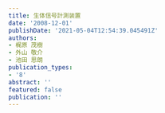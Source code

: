 ```yaml
---
title: 生体信号計測装置
date: '2008-12-01'
publishDate: '2021-05-04T12:54:39.045491Z'
authors:
- 梶原 茂樹
- 外山 敬介
- 池田 思朗
publication_types:
- '8'
abstract: ''
featured: false
publication: ''
---
```

